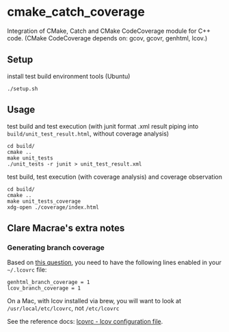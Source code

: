 # cmake_catch_coverage

Integration of CMake, Catch and CMake CodeCoverage module for C++ code.
(CMake CodeCoverage depends on: gcov, gcovr, genhtml, lcov.)

## Setup

install test build environment tools (Ubuntu)

    ./setup.sh

## Usage

test build and test execution (with junit format .xml result piping into `build/unit_test_result.html`, without coverage analysis)

    cd build/
    cmake ..
    make unit_tests
    ./unit_tests -r junit > unit_test_result.xml

test build, test execution (with coverage analysis) and coverage observation

    cd build/
    cmake ..
    make unit_tests_coverage
    xdg-open ./coverage/index.html

## Clare Macrae's extra notes

### Generating branch coverage

Based on [this question](https://stackoverflow.com/questions/12360167/generating-branch-coverage-data-for-lcov), you need to have the following lines enabled in your `~/.lcovrc` file:

```
genhtml_branch_coverage = 1
lcov_branch_coverage = 1
```

On a Mac, with lcov installed via brew, you will want to look at `/usr/local/etc/lcovrc`, not `/etc/lcovrc`

See the reference docs: [lcovrc - lcov configuration file](http://ltp.sourceforge.net/coverage/lcov/lcovrc.5.php).
